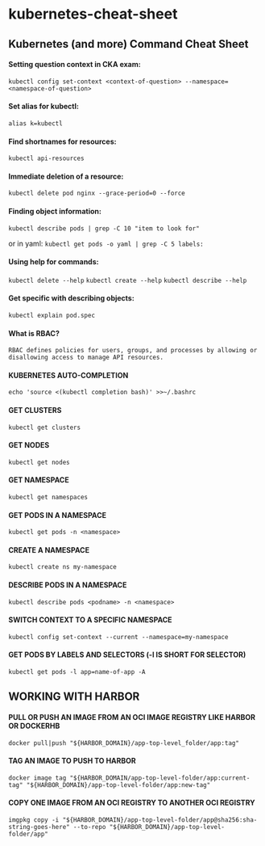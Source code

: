 # kubernetes-cheat-sheet
## Kubernetes (and more) Command Cheat Sheet

#### Setting question context in CKA exam:
`kubectl config set-context <context-of-question> --namespace=<namespace-of-question>`

#### Set alias for kubectl:
`alias k=kubectl`

#### Find shortnames for resources:
`kubectl api-resources`

#### Immediate deletion of a resource:
`kubectl delete pod nginx --grace-period=0 --force`

#### Finding object information:
`kubectl describe pods | grep -C 10 "item to look for"`

or in yaml:
`kubectl get pods -o yaml | grep -C 5 labels:`

#### Using help for commands:
`kubectl delete --help`
`kubectl create --help`
`kubectl describe --help`

#### Get specific with describing objects:

`kubectl explain pod.spec`

#### What is RBAC?
 
`RBAC defines policies for users, groups, and processes by allowing or disallowing access to manage API resources.`
 
#### KUBERNETES AUTO-COMPLETION
`echo 'source <(kubectl completion bash)' >>~/.bashrc`

#### GET CLUSTERS
`kubectl get clusters`

#### GET NODES
`kubectl get nodes`

#### GET NAMESPACE
`kubectl get namespaces`

#### GET PODS IN A NAMESPACE
`kubectl get pods -n <namespace>`

#### CREATE A NAMESPACE
`kubectl create ns my-namespace`

#### DESCRIBE PODS IN A NAMESPACE
`kubectl describe pods <podname> -n <namespace>`

#### SWITCH CONTEXT TO A SPECIFIC NAMESPACE
`kubectl config set-context --current --namespace=my-namespace`

#### GET PODS BY LABELS AND SELECTORS (-l IS SHORT FOR SELECTOR)
`kubectl get pods -l app=name-of-app -A`

## WORKING WITH HARBOR

#### PULL OR PUSH AN IMAGE FROM AN OCI IMAGE REGISTRY LIKE HARBOR OR DOCKERHB

`docker pull|push "${HARBOR_DOMAIN}/app-top-level_folder/app:tag"`

#### TAG AN IMAGE TO PUSH TO HARBOR 

`docker image tag "${HARBOR_DOMAIN/app-top-level-folder/app:current-tag" "${HARBOR_DOMAIN}/app-top-level-folder/app:new-tag"`

#### COPY ONE IMAGE FROM AN OCI REGISTRY TO ANOTHER OCI REGISTRY

`imgpkg copy -i "${HARBOR_DOMAIN}/app-top-level-folder/app@sha256:sha-string-goes-here" --to-repo "${HARBOR_DOMAIN}/app-top-level-folder/app"`



